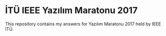 # İTÜ IEEE Yazılım Maratonu 2017

This repository contains my answers for Yazılım Maratonu 2017 held by IEEE İTÜ.
